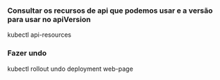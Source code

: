 ### Consultar os recursos de api que podemos usar e a versão para usar no apiVersion 
kubectl api-resources

### Fazer undo
kubectl rollout undo deployment web-page


